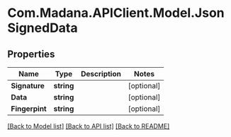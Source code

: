 
# Com.Madana.APIClient.Model.JsonSignedData

## Properties

Name | Type | Description | Notes
------------ | ------------- | ------------- | -------------
**Signature** | **string** |  | [optional] 
**Data** | **string** |  | [optional] 
**Fingerpint** | **string** |  | [optional] 

[[Back to Model list]](../README.md#documentation-for-models)
[[Back to API list]](../README.md#documentation-for-api-endpoints)
[[Back to README]](../README.md)

